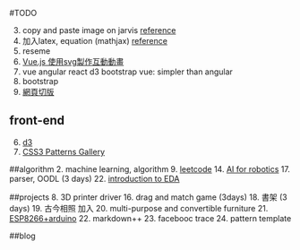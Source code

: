 #TODO

3. copy and paste image on jarvis
[reference](https://codepen.io/netsi1964/pen/IoJbg)
4. 加入latex, equation (mathjax)
[reference](https://blog.gtwang.org/web-development/mathjax-latex-mathml/)
5. reseme
11. [Vue.js 使用svg製作互動動畫](https://www.facebook.com/bosscodingplease/?hc_ref=NEWSFEED)
12. vue angular react d3 bootstrap
vue: simpler than angular
13. bootstrap
15. [網頁切版](https://goo.gl/wFSDrL)

## front-end 
6. [d3](../d3)
10. [CSS3 Patterns Gallery](http://lea.verou.me/css3patterns/)

##algorithm
2. machine learning, algorithm
9. [leetcode](https://leetcode.com/)
14. [AI for robotics](https://classroom.udacity.com/courses/cs373-old/lessons/48752102/concepts/484393860923#)
17. parser, OODL (3 days)
22. [introduction to EDA](../blog/computer_science/introduction_EDA.html)

##projects
8. 3D printer driver
16. drag and match game (3days)
18. 書架 (3 days)
19. 古今相照 加入
20. multi-purpose and convertible furniture
21. [ESP8266+arduino](http://lets-make-games.blogspot.tw/2015/06/wifi.html)
22. markdown++
23. facebooc trace
24. pattern template

##blog
